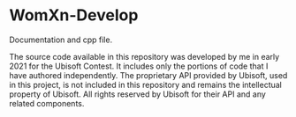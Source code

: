 # WomXn-Develop
Documentation and cpp file.

The source code available in this repository was developed by me in early 2021 for the Ubisoft Contest. It includes only the portions of code that I have authored independently. The proprietary API provided by Ubisoft, used in this project, is not included in this repository and remains the intellectual property of Ubisoft. All rights reserved by Ubisoft for their API and any related components.
